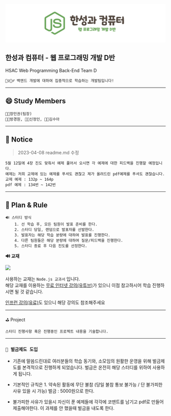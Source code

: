
![Title](readme.img/img.hsac.webD.png)


## **한성과 컴퓨터 - 웹 프로그래밍 개발 D반**
HSAC Web Programming Back-End Team D

    🏊‍♀️🏊‍♂️ 백엔드 개발에 대하여 집중적으로 학습하는 개발팀입니다!


---

## **😄 Study Members**

    👨‍🏫장민권(팀장) 
    👨‍🌾방경원, 👩‍🔬신정인, 👨‍🔧김수아

---

 ## **📢 Notice**
> 2023-04-08 readme.md 수정

    5월 12일에 4장 진도 맞춰서 예제 풀어서 오시면 각 예제에 대한 피드백을 진행할 예정입니다.
    예제는 저희 교제에 있는 예제를 푸셔도 괜찮고 제가 올려드린 pdf예제를 푸셔도 괜찮습니다.
    교제 예제 : 132p ~ 164p
    pdf 예제 : 134번 ~ 142번

---

## **🚩 Plan & Rule**

    🔊 스터디 방식
        1. 선 학습 후, 모든 팀원이 발표 준비를 한다.
        2. 스터디 당일, 랜덤으로 발표자를 선발한다.
        3. 발표자는 해당 학습 분량에 대하여 발표를 진행한다.
        4. 다른 팀원들은 해당 분량에 대하여 질문/피드백을 진행한다.
        5. 스터디 종료 후 다음 진도를 선정한다.



**🔊 교재**


<img src="https://user-images.githubusercontent.com/77222727/230090162-7b20649f-548f-4757-8062-e04db67ccb9a.png"  width="30%">

사용하는 교재는 `Node.js 교과서` 입니다.\
해당 교재를 이용하는 [무료 인터넷 강의(유튜브)](https://www.youtube.com/playlist?list=PLcqDmjxt30RsGIPBBKX7xl05VuqJeCTFn)가 있으니 이점 참고하시어 학습 진행하시면 될 것 같습니다.

[인프런 강의(유료)](https://inf.run/qDZd)도 있으니 해당 강의도 참조해주세요

---

⛳ Project

    스터디 진행사항 혹은 진행중인 프로젝트 내용을 기술합니다.

---

### `📌 벌금제도 도입`

- 기존에 말씀드린대로 여러분들의 학습 동기와, 소모임의 원활한 운영을 위해 벌금제도를 본격적으로 진행하게 되었습니다. 벌금은 온전히 해당 스터디를 위하여 사용하게 됩니다.
   
- 기본적인 규칙은 1. 약속된 활동에 무단 불참 (당일 불참 통보 불가능 / 단 불가피한 사유 있을 시 가능) 벌금 : 5000원으로 한다.

- 불가피한 사유가 있을시 자신이 푼 예제들에 각각에 코맨트를 남기고 pdf로 만들어 제출해야한다. 이 과제를 안 했을때 벌금을 내도록 한다.
